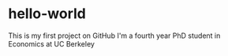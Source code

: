 # hello-world
This is my first project on GitHub
I'm a fourth year PhD student in Economics at UC Berkeley
